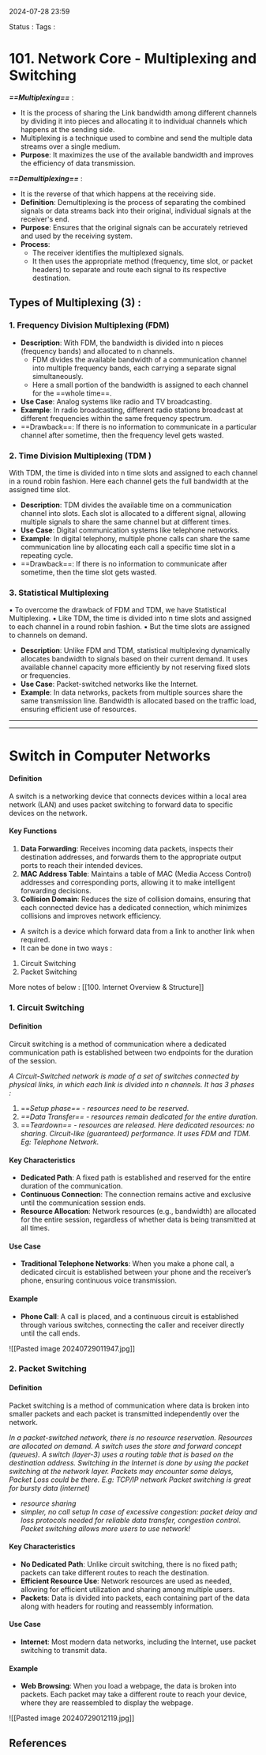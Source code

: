 2024-07-28 23:59

Status : 
Tags : 


# 101. Network Core - Multiplexing and Switching

***==Multiplexing==*** :
- It is the process of sharing the Link bandwidth among different channels by dividing it into pieces and allocating it to individual channels which happens at the sending side.
- Multiplexing is a technique used to combine and send the multiple data streams over a single medium.
- **Purpose**: It maximizes the use of the available bandwidth and improves the efficiency of data transmission.

***==Demultiplexing==*** : 
- It is the reverse of that which happens at the receiving side.
- **Definition**: Demultiplexing is the process of separating the combined signals or data streams back into their original, individual signals at the receiver's end.
- **Purpose**: Ensures that the original signals can be accurately retrieved and used by the receiving system.
- **Process**:
    - The receiver identifies the multiplexed signals.
    - It then uses the appropriate method (frequency, time slot, or packet headers) to separate and route each signal to its respective destination.


## Types of Multiplexing (3) :

### 1. Frequency Division Multiplexing (FDM)

- **Description**: With FDM, the bandwidth is divided into n pieces (frequency bands) and allocated to n channels.
	- FDM divides the available bandwidth of a communication channel into multiple frequency bands, each carrying a separate signal simultaneously.
	- Here a small portion of the bandwidth is assigned to each channel for the ==whole time==.
- **Use Case**: Analog systems like radio and TV broadcasting.
- **Example**: In radio broadcasting, different radio stations broadcast at different frequencies within the same frequency spectrum.
- ==Drawback==: If there is no information to communicate in a particular channel after sometime, then the frequency level gets wasted.

### 2. Time Division Multiplexing (TDM )

With TDM, the time is divided into n time slots and assigned to each channel in a round robin fashion.
Here each channel gets the full bandwidth at the assigned time slot.
- **Description**: TDM divides the available time on a communication channel into slots. Each slot is allocated to a different signal, allowing multiple signals to share the same channel but at different times.
- **Use Case**: Digital communication systems like telephone networks.
- **Example**: In digital telephony, multiple phone calls can share the same communication line by allocating each call a specific time slot in a repeating cycle.
- ==Drawback==: If there is no information to communicate after sometime, then the time slot gets wasted.

### 3. Statistical Multiplexing

▪ To overcome the drawback of FDM and TDM, we have Statistical Multiplexing.
▪ Like TDM, the time is divided into n time slots and assigned to each channel in a round robin fashion.
▪ But the time slots are assigned to channels on demand.

- **Description**: Unlike FDM and TDM, statistical multiplexing dynamically allocates bandwidth to signals based on their current demand. It uses available channel capacity more efficiently by not reserving fixed slots or frequencies.
- **Use Case**: Packet-switched networks like the Internet.
- **Example**: In data networks, packets from multiple sources share the same transmission line. Bandwidth is allocated based on the traffic load, ensuring efficient use of resources.

<hr><hr>

# Switch in Computer Networks

#### Definition

A switch is a networking device that connects devices within a local area network (LAN) and uses packet switching to forward data to specific devices on the network.

#### Key Functions

1. **Data Forwarding**: Receives incoming data packets, inspects their destination addresses, and forwards them to the appropriate output ports to reach their intended devices.
2. **MAC Address Table**: Maintains a table of MAC (Media Access Control) addresses and corresponding ports, allowing it to make intelligent forwarding decisions.
3. **Collision Domain**: Reduces the size of collision domains, ensuring that each connected device has a dedicated connection, which minimizes collisions and improves network efficiency.


- A switch is a device which forward data from a link to another link when required.
- It can be done in two ways :
1. Circuit Switching 
2. Packet Switching

More notes of below : [[100. Internet Overview & Structure]]
### 1. Circuit Switching

#### Definition

Circuit switching is a method of communication where a dedicated communication path is established between two endpoints for the duration of the session.

*A Circuit-Switched network is made of a set of switches connected by physical links, in which each link is divided into n channels.*
*It has 3 phases :*
1. ==*Setup phase== - resources need to be reserved.*
2. *==Data Transfer== - resources remain dedicated for the entire duration.*
3. ==*Teardown== - resources are released.*
*Here dedicated resources: no sharing.*
*Circuit-like (guaranteed) performance.*
*It uses FDM and TDM.*
*Eg: Telephone Network.*

#### Key Characteristics

- **Dedicated Path**: A fixed path is established and reserved for the entire duration of the communication.
- **Continuous Connection**: The connection remains active and exclusive until the communication session ends.
- **Resource Allocation**: Network resources (e.g., bandwidth) are allocated for the entire session, regardless of whether data is being transmitted at all times.

#### Use Case

- **Traditional Telephone Networks**: When you make a phone call, a dedicated circuit is established between your phone and the receiver’s phone, ensuring continuous voice transmission.

#### Example

- **Phone Call**: A call is placed, and a continuous circuit is established through various switches, connecting the caller and receiver directly until the call ends.


![[Pasted image 20240729011947.jpg]]


### 2. Packet Switching

#### Definition

Packet switching is a method of communication where data is broken into smaller packets and each packet is transmitted independently over the network.

*In a packet-switched network, there is no resource reservation.*
*Resources are allocated on demand.*
*A switch uses the store and forward concept (queues).*
*A switch (layer-3) uses a routing table that is based on the destination address.* 
*Switching in the Internet is done by using the packet switching at the network layer.* 
*Packets may encounter some delays, Packet Loss could be there.*
*E.g: TCP/IP network*
*Packet switching is great for bursty data (internet)* 
- *resource sharing* 
- *simpler, no call setup* 
*In case of excessive congestion: packet delay and loss protocols needed for reliable data transfer, congestion control*.
*Packet switching allows more users to use network!*

#### Key Characteristics

- **No Dedicated Path**: Unlike circuit switching, there is no fixed path; packets can take different routes to reach the destination.
- **Efficient Resource Use**: Network resources are used as needed, allowing for efficient utilization and sharing among multiple users.
- **Packets**: Data is divided into packets, each containing part of the data along with headers for routing and reassembly information.

#### Use Case

- **Internet**: Most modern data networks, including the Internet, use packet switching to transmit data.

#### Example

- **Web Browsing**: When you load a webpage, the data is broken into packets. Each packet may take a different route to reach your device, where they are reassembled to display the webpage.

![[Pasted image 20240729012119.jpg]]












## References
